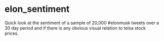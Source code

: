 # elon_sentiment

Quick look at the sentiment of a sample of 20,000 #elonmusk tweets over a 30 day period and if there is any obvious visual relation to telsa stock prices. 
